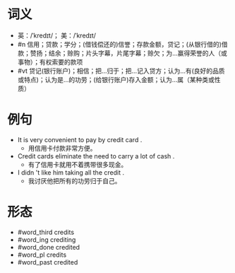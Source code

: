 # 词义
- 英：/ˈkredɪt/； 美：/ˈkredɪt/
- #n 信用；贷款；学分；(借钱偿还的)信誉；存款金额，贷记；(从银行借的)借款；赞扬；结余；赊购；片头字幕，片尾字幕；赊欠；为…赢得荣誉的人（或事物）；有权索要的款项
- #vt 贷记(银行账户)；相信；把…归于；把…记入贷方；认为…有(良好的品质或特点)；认为是…的功劳；(给银行账户)存入金额；认为…属（某种类或性质）
# 例句
- It is very convenient to pay by credit card .
	- 用信用卡付款非常方便。
- Credit cards eliminate the need to carry a lot of cash .
	- 有了信用卡就用不着携带很多现金。
- I didn 't like him taking all the credit .
	- 我讨厌他把所有的功劳归于自己。
# 形态
- #word_third credits
- #word_ing crediting
- #word_done credited
- #word_pl credits
- #word_past credited
